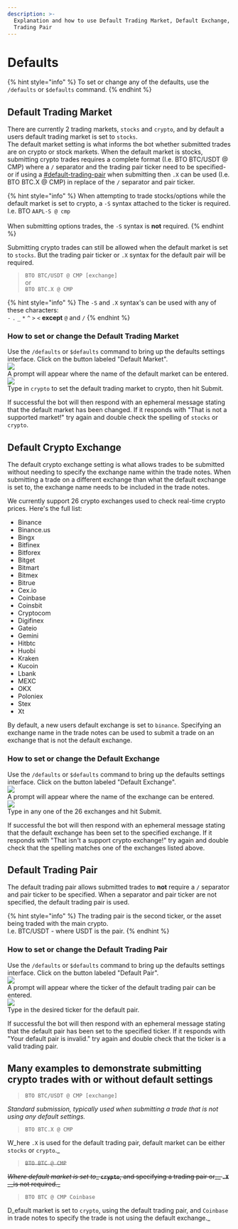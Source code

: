 ```yaml
---
description: >-
  Explanation and how to use Default Trading Market, Default Exchange, & Default
  Trading Pair
---
```


# Defaults

{% hint style="info" %}
To set or change any of the defaults, use the `/defaults` or `$defaults` command.
{% endhint %}

## Default Trading Market

There are currently 2 trading markets, `stocks` and `crypto`, and by default a users default trading market is set to `stocks`.\
The default market setting is what informs the bot whether submitted trades are on crypto or stock markets. When the default market is stocks, submitting crypto trades requires a complete format (I.e. BTO BTC/USDT @ CMP) where a `/` separator and the trading pair ticker need to be specified- or if using a [#default-trading-pair](defaults.md#default-trading-pair "mention") when submitting then `.X` can be used (I.e. BTO BTC.X @ CMP) in replace of the `/` separator and pair ticker.

{% hint style="info" %}
When attempting to trade stocks/options while the default market is set to crypto, a `-S` syntax attached to the ticker is required.\
I.e. BTO `AAPL-S @ cmp`\
\
When submitting options trades, the `-S` syntax is **not** required.
{% endhint %}

Submitting crypto trades can still be allowed when the default market is set to `stocks`. But the trading pair ticker or `.X` syntax for the default pair will be required.

> `BTO BTC/USDT @ CMP [exchange]`\
> or\
> `BTO BTC.X @ CMP`

{% hint style="info" %}
The `-S` and `.X` syntax's can be used with any of these characters:\
`-` `.` `_` `*` `^` `>` `<` **except** `@` and `/`
{% endhint %}

### How to set or change the Default Trading Market

Use the `/defaults` or `$defaults` command to bring up the defaults settings interface. Click on the button labeled "Default Market".\
![](<../.gitbook/assets/image (17).png>)\
A prompt will appear where the name of the default market can be entered.\
![](<../.gitbook/assets/image (1) (1) (1) (1).png>)\
Type in `crypto` to set the default trading market to crypto, then hit Submit.

If successful the bot will then respond with an ephemeral message stating that the default market has been changed. If it responds with "That is not a supported market!" try again and double check the spelling of `stocks` or `crypto`.

## Default Crypto Exchange

The default crypto exchange setting is what allows trades to be submitted without needing to specify the exchange name within the trade notes. When submitting a trade on a different exchange than what the default exchange is set to, the exchange name needs to be included in the trade notes.

We currently support 26 crypto exchanges used to check real-time crypto prices. Here's the full list:

* Binance
* Binance.us
* Bingx
* Bitfinex
* Bitforex
* Bitget
* Bitmart
* Bitmex
* Bitrue
* Cex.io
* Coinbase
* Coinsbit
* Cryptocom
* Digifinex
* Gateio
* Gemini
* Hitbtc
* Huobi
* Kraken
* Kucoin
* Lbank
* MEXC
* OKX
* Poloniex
* Stex
* Xt

By default, a new users default exchange is set to `binance`. Specifying an exchange name in the trade notes can be used to submit a trade on an exchange that is not the default exchange.

### How to set or change the Default Exchange

Use the `/defaults` or `$defaults` command to bring up the defaults settings interface. Click on the button labeled "Default Exchange".\
![](<../.gitbook/assets/image (2) (1) (1) (1).png>)\
A prompt will appear where the name of the exchange can be entered.\
![](<../.gitbook/assets/image (3) (1) (1) (1).png>)\
Type in any one of the 26 exchanges and hit Submit.

If successful the bot will then respond with an ephemeral message stating that the default exchange has been set to the specified exchange. If it responds with "That isn't a support crypto exchange!" try again and double check that the spelling matches one of the exchanges listed above.

## Default Trading Pair

The default trading pair allows submitted trades to **not** require a `/` separator and pair ticker to be specified. When a separator and pair ticker are not specified, the default trading pair is used.

{% hint style="info" %}
The trading pair is the second ticker, or the asset being traded with the main crypto.\
I.e. BTC/USDT - where USDT is the pair.
{% endhint %}

### How to set or change the Default Trading Pair

Use the `/defaults` or `$defaults` command to bring up the defaults settings interface. Click on the button labeled "Default Pair".\
![](<../.gitbook/assets/image (4) (1).png>)\
A prompt will appear where the ticker of the default trading pair can be entered.\
![](<../.gitbook/assets/image (5) (1).png>)\
Type in the desired ticker for the default pair.

If successful the bot will then respond with an ephemeral message stating that the default pair has been set to the specified ticker. If it responds with "Your default pair is invalid." try again and double check that the ticker is a valid trading pair.



## Many examples to demonstrate submitting crypto trades with or without default settings

> `BTO BTC/USDT @ CMP [exchange]`

_Standard submission, typically used when submitting a trade that is not using any default settings._

> `BTO BTC.X @ CMP`

W_here `.X` is used for the default trading pair, default market can be either `stocks` or `crypto`._

> ~~`BTO BTC @ CMP`~~

~~_Where default market is set to__ __`crypto`__, and specifying a trading pair or__ __`.X`__ __is not required._~~

> `BTO BTC @ CMP Coinbase`

D_efault market is set to `crypto`, using the default trading pair, and `Coinbase` in trade notes to specify the trade is not using the default exchange._
